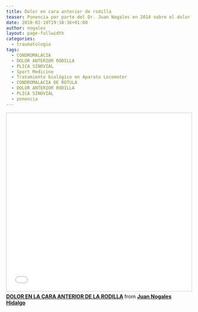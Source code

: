 ```yaml
---
title: Dolor en cara anterior de rodilla
teaser: Ponencia por parte del Dr. Juan Nogales en 2014 sobre el dolor anterior de rodilla y su relación con la plica sinovial.
date: 2018-02-10T19:38:36+01:00
author: nogales
layout: page-fullwidth
categories:
  - traumatologia
tags:
  - CONDROMALACIA
  - DOLOR ANTERIOR RODILLA
  - PLICA SINOVIAL
  - Sport Medicine
  - Tratamiento biológico en Aparato Locomotor
  - CONDROMALACIA DE ROTULA
  - DOLOR ANTERIOR RODILLA
  - PLICA SINOVIAL
  - ponencia
---
```

<div style="margin-bottom: 5px;">
  <iframe src="//www.slideshare.net/slideshow/embed_code/key/1wyTsuM1nHUhA5" width="595" height="485" frameborder="0" marginwidth="0" marginheight="0" scrolling="no" style="border:1px solid #CCC; border-width:1px; margin-bottom:5px; max-width: 100%;" allowfullscreen> </iframe> <div style="margin-bottom:5px"> <strong> <a href="//www.slideshare.net/JuanNogalesHidalgo/dolor-en-la-cara-anterior-de-la-rodilla" title="DOLOR EN LA CARA ANTERIOR DE LA RODILLA" target="_blank">DOLOR EN LA CARA ANTERIOR DE LA RODILLA</a> </strong> from <strong><a href="https://www.slideshare.net/JuanNogalesHidalgo" target="_blank">Juan Nogales Hidalgo</a></strong> </div>
</div>